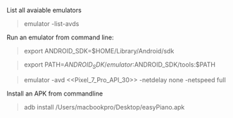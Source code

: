 List all avaiable emulators
> emulator -list-avds

Run an emulator from command line: 
> export ANDROID_SDK=$HOME/Library/Android/sdk

> export PATH=$ANDROID_SDK/emulator:$ANDROID_SDK/tools:$PATH

> emulator -avd <<Pixel_7_Pro_API_30>> -netdelay none -netspeed full

Install an APK from commandline 
> adb install /Users/macbookpro/Desktop/easyPiano.apk
